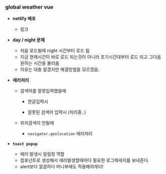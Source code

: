 ### global weather vue
- **netlify 배포**

	- 링크

- **day / night 문제**
	- 처음 로드될때 night 시간부터 로드 됨 
	- 지금 현재시간이 바로 로드 되는것이 아니라 초기시간대부터 로드 되고 그다음 원하는 시간을 불러옴 
	- 이유는 대충 알겠지만 해결방법을 모르겠음.
- **에러처리**
	- 검색어를 잘못입력했을때
		- 한글입력시

		- 잘못된 검색어 입력시 (처리중..)

	- 위치검색이 안될때
		- ```navigator.geolocation``` 에러처리

- **```toast popup```**

	- 에러 발생시 알림창 역할
	- 컴포넌트로 생성해서 에러발생할때마다 필요한 로그메세지를 보내준다.
	- alert보다 깔끔하다 머니부에도 적용해야게다!
